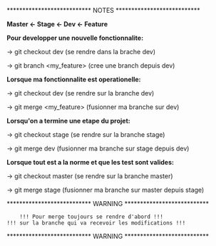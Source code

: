 *************************** NOTES ***************************

**Master <- Stage <- Dev <- Feature**

**Pour developper une nouvelle fonctionnalite:**

-> git checkout dev (se rendre dans la brache dev)

-> git branch <my_feature> (cree une branch depuis dev)


**Lorsque ma fonctionnalite est operationelle:**

-> git checkout dev (se rendre sur la branche dev)

-> git merge <my_feature> (fusionner ma branche sur dev)


**Lorsqu'on a termine une etape du projet:**

-> git checkout stage (se rendre sur la branche stage)

-> git merge dev (fusionner ma branche sur stage depuis dev)


**Lorsque tout est a la norme et que les test sont valides:**

-> git checkout master (se rendre sur la branche master)

-> git merge stage (fusionner ma branche sur master depuis stage)


*************************** WARNING ***************************

```
	!!! Pour merge toujours se rendre d'abord !!!
!!! sur la branche qui va recevoir les modifications !!!

```
*************************** WARNING ***************************

